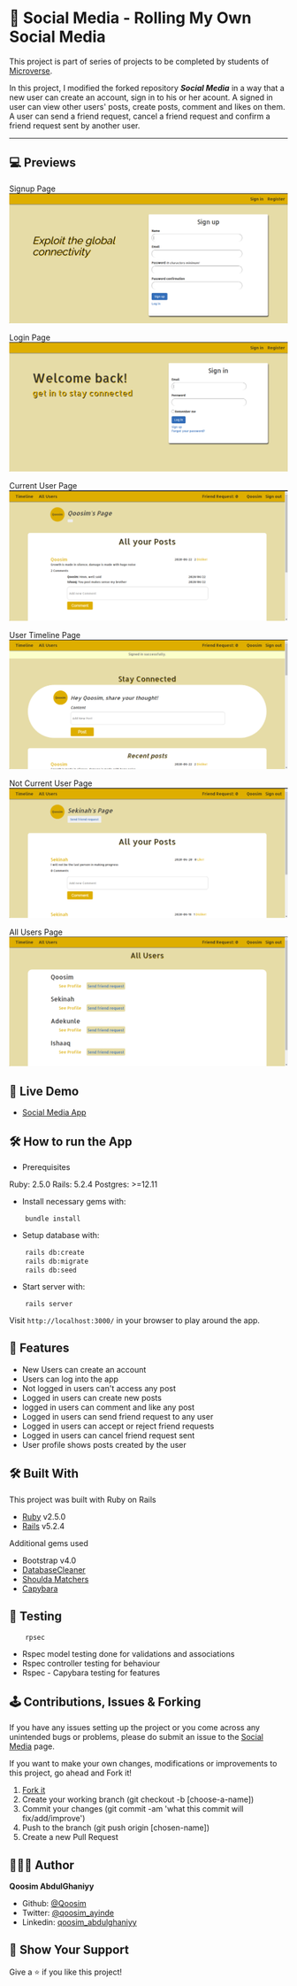 # 🔐 Social Media - Rolling My Own Social Media

This project is part of series of projects to be completed by students of [Microverse](https://www.microverse.org/).

In this project, I modified the forked repository <b><i>Social Media</i></b> in a way that a new user can create an account, sign in to his or her acount. A signed in user can view other users' posts, create posts, comment and likes on them. A user can send a friend request, cancel a friend request and confirm a friend request sent by another user.

***********

## 💻 Previews
Signup Page
  ![Signup](previews/signup_page.png)

Login Page
  ![Login](previews/login_page.png)

Current User Page
  ![Current](previews/current_user_page.png)

User Timeline Page
  ![User Timeline](previews/user_timeline.png)

Not Current User Page
  ![Not Current](previews/not_current_user_profile.png)

All Users Page
  ![All Users](previews/all_users.png)

## 🚚 Live Demo 

* [Social Media App](https://so-me-app.herokuapp.com)

## 🛠️ How to run the App

 - Prerequisites

Ruby: 2.5.0
Rails: 5.2.4
Postgres: >=12.11

- Install necessary gems with:
``` 
    bundle install
```
- Setup database with:

```
    rails db:create
    rails db:migrate
    rails db:seed
```

- Start server with:
    
```
    rails server
```

Visit `http://localhost:3000/` in your browser to play around the app.

## 🎉 Features

* New Users can create an account
* Users can log into the app
* Not logged in users can't access any post
* Logged in users can create new posts
* logged in users can comment and like any post
* Logged in users can send friend request to any user
* Logged in users can accept or reject friend requests
* Logged in users can cancel friend request sent
* User profile shows posts created by the user

## 🛠️ Built With

This project was built with Ruby on Rails
* [Ruby](https://www.ruby-lang.org/en/) v2.5.0
* [Rails](https://rubyonrails.org/) v5.2.4

Additional gems used
* Bootstrap v4.0
* [DatabaseCleaner](https://github.com/DatabaseCleaner/database_cleaner)
* [Shoulda Matchers](https://github.com/thoughtbot/shoulda-matchers)
* [Capybara](https://github.com/teamcapybara/capybara)

## 🧪 Testing
```
    rpsec
```

* Rspec model testing done for validations and associations
* Rspec controller testing for behaviour
* Rspec - Capybara testing for features

## 🕹️ Contributions, Issues & Forking

If you have any issues setting up the project or you come across any unintended bugs or problems, please do submit an issue to the [Social Media](https://github.com/Qoosim/ror-social-scaffold/issues) page.

If you want to make your own changes, modifications or improvements to this project, go ahead and Fork it!
1. [Fork it](https://github.com/Qoosim/ror-social-scaffold/fork)
2. Create your working branch (git checkout -b [choose-a-name])
3. Commit your changes (git commit -am 'what this commit will fix/add/improve')
4. Push to the branch (git push origin [chosen-name])
5. Create a new Pull Request

## 👨🏽‍💻 Author
**Qoosim AbdulGhaniyy**

- Github: [@Qoosim](https://github.com/Qoosim)
- Twitter: [@qoosim_ayinde](https://twitter.com/qoosim_ayinde)
- Linkedin: [qoosim_abdulghaniyy](https://www.linkedin.com/in/qoosim-abdulghaniyy)

## 🧴 Show Your Support

Give a ⭐️ if you like this project!
